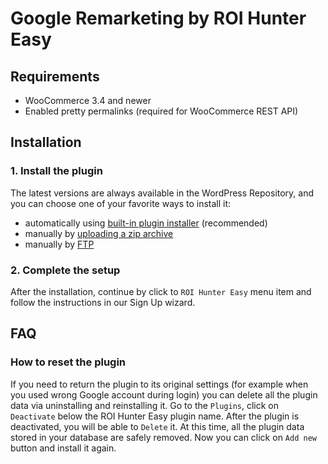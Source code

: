 # Google Remarketing by ROI Hunter Easy

## Requirements
* WooCommerce 3.4 and newer
* Enabled pretty permalinks (required for WooCommerce REST API)

## Installation

### 1. Install the plugin 

The latest versions are always available in the WordPress Repository, and you can choose one of your favorite ways to install it: 
* automatically using [built-in plugin installer](https://codex.wordpress.org/Managing_Plugins#Automatic_Plugin_Installation) (recommended)
* manually by [uploading a zip archive](https://codex.wordpress.org/Managing_Plugins#Manual_Plugin_Installation_by_FTP)
* manually by [FTP](https://codex.wordpress.org/Managing_Plugins#Manual_Plugin_Installation_by_Uploading_a_Zip_Archive)

### 2. Complete the setup

After the installation, continue by click to `ROI Hunter Easy` menu item and follow the instructions in our Sign Up wizard.

## FAQ

### How to reset the plugin

If you need to return the plugin to its original settings (for example when you used wrong Google account during login) you can delete all the plugin data via uninstalling and reinstalling it. Go to the `Plugins`, click on `Deactivate` below the ROI Hunter Easy plugin name. After the plugin is deactivated, you will be able to `Delete` it. At this time, all the plugin data stored in your database are safely removed. Now you can click on `Add new` button and install it again.